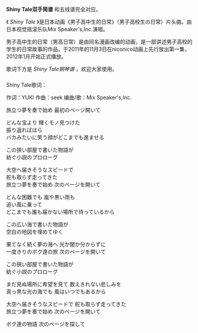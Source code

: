 

**Shiny Tale双手简谱** 和五线谱完全对应。

《 _Shiny Tale_ 》是日本动画《男子高中生的日常》（男子高校生の日常）片头曲。由日本视觉摇滚乐队Mix Speaker's,Inc.演唱。

男子高中生的日常（男高日常）是由同名漫画改编的动画，是一部讲述男子高校的学生的日常故事的作品。于2011年的11月3日在niconico动画上先行放出第一集，2012年1月开始正式播放。

歌词下方是 _Shiny Tale钢琴谱_ ，欢迎大家使用。

###  
Shiny Tale歌词：

作词：YUKI 作曲：seek 编曲/歌：Mix Speaker's,Inc.  
  
  
旅立つ夢を奏で始め 最初のページ開いて

どんな宝より 輝くモノ見つけた  
振り返ればほら  
バカみたいに笑う顔がどこまでも進ませる

この狭い部屋で書いた物語が  
紡ぐ小説のプロローグ

大空へ届きそうなスピードで  
舵も取らず走ってきた  
旅立つ夢を奏で始め 次のページを開いて

どんな困難でも 嵐や黒い雨も  
追い風に乗って  
どこまでも誰も届かない場所で待っているから

この広い海で書いた物語が  
空白の地図を埋めてゆく

果てなく続く夢の海へ 光か闇か分からずに  
一度きりのボク達の旅 次のページを開いて

この狭い部屋で書いた物語が  
紡ぐ小説のプロローグ

まだ見ぬ場所に希望を見て 数えきれない悲しみを  
真っ黒な光の海でも 風はいつでもあるから

大空へ届きそうなスピードで 舵も取らず走ってきた  
旅立つ夢を奏で始め 次のページを開いて

ボク達の物語 次のページを探して

